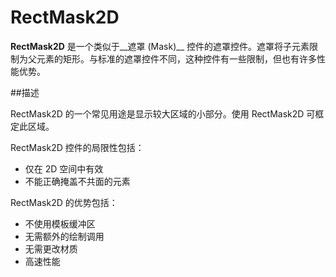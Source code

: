 # RectMask2D

__RectMask2D__ 是一个类似于__遮罩 (Mask)__ 控件的遮罩控件。遮罩将子元素限制为父元素的矩形。与标准的遮罩控件不同，这种控件有一些限制，但也有许多性能优势。


##描述

RectMask2D 的一个常见用途是显示较大区域的小部分。使用 RectMask2D 可框定此区域。

RectMask2D 控件的局限性包括：

- 仅在 2D 空间中有效
- 不能正确掩盖不共面的元素

RectMask2D 的优势包括：

- 不使用模板缓冲区
- 无需额外的绘制调用
- 无需更改材质
- 高速性能
